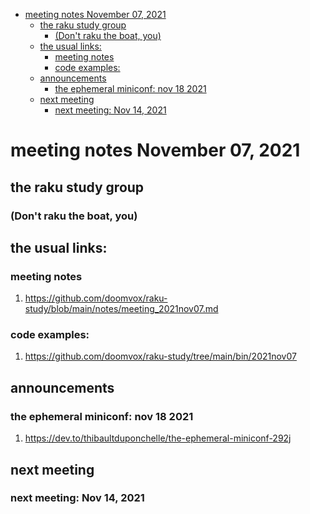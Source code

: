 - [meeting notes November 07, 2021](#orgdea69f3)
  - [the raku study group](#org83bf8f2)
    - [(Don't raku the boat, you)](#orge692446)
  - [the usual links:](#orgd5e236a)
    - [meeting notes](#orga40f900)
    - [code examples:](#org4bcf3eb)
  - [announcements](#orga6fa78c)
    - [the ephemeral miniconf: nov 18 2021](#org687f8bb)
  - [next meeting](#org5d13d56)
    - [next meeting: Nov 14, 2021](#org4ac4510)


<a id="orgdea69f3"></a>

# meeting notes November 07, 2021


<a id="org83bf8f2"></a>

## the raku study group


<a id="orge692446"></a>

### (Don't raku the boat, you)


<a id="orgd5e236a"></a>

## the usual links:


<a id="orga40f900"></a>

### meeting notes

1.  <https://github.com/doomvox/raku-study/blob/main/notes/meeting_2021nov07.md>


<a id="org4bcf3eb"></a>

### code examples:

1.  <https://github.com/doomvox/raku-study/tree/main/bin/2021nov07>


<a id="orga6fa78c"></a>

## announcements


<a id="org687f8bb"></a>

### the ephemeral miniconf: nov 18 2021

1.  <https://dev.to/thibaultduponchelle/the-ephemeral-miniconf-292j>


<a id="org5d13d56"></a>

## next meeting


<a id="org4ac4510"></a>

### next meeting: Nov 14, 2021
